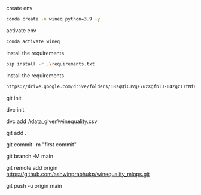 create env

```bash
conda create -n wineq python=3.9 -y
```

activate env
```bash
conda activate wineq
```
install the requirements
```bash
pip install -r .\requirements.txt
```
install the requirements
```bash
https://drive.google.com/drive/folders/18zqQiCJVgF7uzXgfbIJ-04zgz1ItNfF5?usp=sharing
```
git init

dvc init

dvc add .\data_given\winequality.csv

git add .

git commit -m "first commit"

git branch -M main

git remote add origin https://github.com/ashwinprabhukp/winequality_mlops.git

git push -u origin main